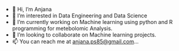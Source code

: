 - 👋 Hi, I’m Anjana
- 👀 I’m interested in Data Engineering and Data Science
- 🌱 I’m currently working on Machine learning using python and R programming for metebolomic Analysis.
- 💞️ I’m looking to collaborate on Machine learning projects.
- 📫 You can reach me at anjana.ps85@gmail.com...

<!---

